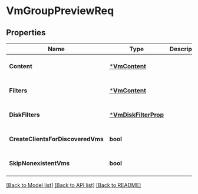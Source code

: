 # VmGroupPreviewReq

## Properties
Name | Type | Description | Notes
------------ | ------------- | ------------- | -------------
**Content** | [***VmContent**](vmContent.md) |  | [optional] [default to null]
**Filters** | [***VmContent**](vmContent.md) |  | [optional] [default to null]
**DiskFilters** | [***VmDiskFilterProp**](vmDiskFilterProp.md) |  | [optional] [default to null]
**CreateClientsForDiscoveredVms** | **bool** |  | [optional] [default to null]
**SkipNonexistentVms** | **bool** |  | [optional] [default to null]

[[Back to Model list]](../README.md#documentation-for-models) [[Back to API list]](../README.md#documentation-for-api-endpoints) [[Back to README]](../README.md)

